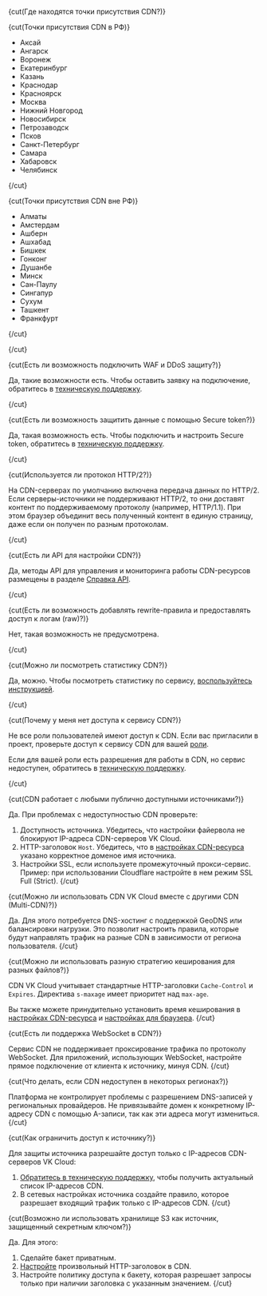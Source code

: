 {cut(Где находятся точки присутствия CDN?)}

{cut(Точки присутствия CDN в РФ)}

- Аксай
- Ангарск
- Воронеж
- Екатеринбург
- Казань
- Краснодар
- Красноярск
- Москва
- Нижний Новгород
- Новосибирск
- Петрозаводск
- Псков
- Санкт-Петербург
- Самара
- Хабаровск
- Челябинск

{/cut}

{cut(Точки присутствия CDN вне РФ)}

- Алматы
- Амстердам
- Ашберн
- Ашхабад
- Бишкек
- Гонконг
- Душанбе
- Минск
- Сан-Паулу
- Сингапур
- Сухум
- Ташкент
- Франкфурт

{/cut}

{/cut}

{cut(Есть ли возможность подключить WAF и DDoS защиту?)}

Да, такие возможности есть. Чтобы оставить заявку на подключение, обратитесь в [техническую поддержку](/ru/contacts).

{/cut}

{cut(Есть ли возможность защитить данные с помощью Secure token?)}

Да, такая возможность есть. Чтобы подключить и настроить Secure token, обратитесь в [техническую поддержку](/ru/contacts).

{/cut}

{cut(Используется ли протокол HTTP/2?)}

На CDN-серверах по умолчанию включена передача данных по HTTP/2. Если серверы-источники не поддерживают HTTP/2, то они доставят контент по поддерживаемому протоколу (например, HTTP/1.1). При этом браузер объединит весь полученный контент в единую страницу, даже если он получен по разным протоколам.

{/cut}

{cut(Есть ли API для настройки CDN?)}

Да, методы API для управления и мониторинга работы CDN-ресурсов размещены в разделе [Справка API](/ru/tools-for-using-services/api/api-spec/api-cdn).

{/cut}

{cut(Есть ли возможность добавлять rewrite-правила и предоставлять доступ к логам (raw)?)}

Нет, такая возможность не предусмотрена.

{/cut}

{cut(Можно ли посмотреть статистику CDN?)}

Да, можно. Чтобы посмотреть статистику по сервису, [воспользуйтесь инструкцией](/ru/networks/cdn/monitoring).

{/cut}

{cut(Почему у меня нет доступа к сервису CDN?)}

Не все роли пользователей имеют доступ к CDN. Если вас пригласили в проект, проверьте доступ к сервису CDN для вашей [роли](/ru/tools-for-using-services/account/concepts/rolesandpermissions).

Если для вашей роли есть разрешения для работы в CDN, но сервис недоступен, обратитесь в [техническую поддержку](/ru/contacts).

{/cut}

{cut(CDN работает с любыми публично доступными источниками?)}

Да. При проблемах с недоступностью CDN проверьте:

1. Доступность источника. Убедитесь, что настройки файервола не блокируют IP-адреса CDN-серверов VK Cloud.
1. HTTP-заголовок `Host`. Убедитесь, что в [настройках CDN-ресурса](/ru/networks/cdn/instructions/manage-cdn/http-headers) указано корректное доменое имя источника.
1. Настройки SSL, если используете промежуточный прокси-сервис. Пример: при использовании Cloudflare настройте в нем режим SSL Full (Strict).
{/cut}

{cut(Можно ли использовать CDN VK Cloud вместе с другими CDN (Multi-CDN)?)}

Да. Для этого потребуется DNS-хостинг с поддержкой GeoDNS или балансировки нагрузки. Это позволит настроить правила, которые будут направлять трафик на разные CDN в зависимости от региона пользователя.
{/cut}

{cut(Можно ли использовать разную стратегию кеширования для разных файлов?)}

CDN VK Cloud учитывает стандартные HTTP-заголовки `Cache-Control` и `Expires`. Директива `s-maxage` имеет приоритет над `max-age`.

Вы также можете принудительно установить время кеширования в [настройках CDN-ресурса](/ru/networks/cdn/instructions/manage-cdn/caching#nastroyka_keshirovaniya_na_cdn_resursah) и [настройках для браузера](/ru/networks/cdn/instructions/manage-cdn/caching#nastroyka_keshirovaniya_v_brauzere).
{/cut}

{cut(Есть ли поддержка WebSocket в CDN?)}

Сервис CDN не поддерживает проксирование трафика по протоколу WebSocket. Для приложений, использующих WebSocket, настройте прямое подключение от клиента к источнику, минуя CDN.
{/cut}

{cut(Что делать, если CDN недоступен в некоторых регионах?)}

Платформа не контролирует проблемы с разрешением DNS-записей у региональных провайдеров. Не привязывайте домен к конкретному IP-адресу CDN с помощью A-записи, так как эти адреса могут измениться.
{/cut}

{cut(Как ограничить доступ к источнику?)}

Для защиты источника разрешайте доступ только с IP-адресов CDN-серверов VK Cloud:

1. [Обратитесь в техническую поддержку](/ru/contacts), чтобы получить актуальный список IP-адресов CDN.
1. В сетевых настройках источника создайте правило, которое разрешает входящий трафик только с IP-адресов CDN.
{/cut}

{cut(Возможно ли использовать хранилище S3 как источник, защищенный секретным ключом?)}

Да. Для этого:

1. Сделайте бакет приватным.
1. [Настройте](/ru/networks/cdn/instructions/manage-cdn/http-headers#dobavlenie_zagolovkov_zaprosov) произвольный HTTP-заголовок в CDN.
1. Настройте политику доступа к бакету, которая разрешает запросы только при наличии заголовка с указанным значением.
{/cut}